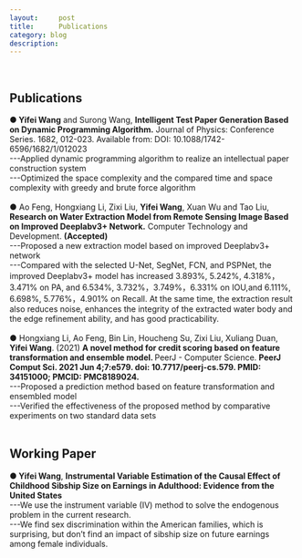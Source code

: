 ```yaml
---
layout:     post
title:      Publications
category: blog
description: 
---
```

<br>
<h2>Publications</h2>
<b>● Yifei Wang</b> and Surong Wang, <b>Intelligent Test Paper Generation Based on Dynamic Programming Algorithm.</b> Journal of Physics: Conference Series. 1682, 012-023. Available from: DOI: 10.1088/1742-6596/1682/1/012023<br>
---Applied dynamic programming algorithm to realize an intellectual paper construction system<br>
---Optimized the space complexity and the compared time and space complexity with greedy and brute force algorithm<br>
<br>
● Ao Feng, Hongxiang Li, Zixi Liu, <b>Yifei Wang</b>, Xuan Wu and Tao Liu, <b>Research on Water Extraction Model from Remote Sensing Image Based on Improved Deeplabv3+ Network.</b> Computer Technology and Development. <b>(Accepted)</b><br>
---Proposed a new extraction model based on improved Deeplabv3+ network<br>
---Compared with the selected U-Net, SegNet, FCN, and PSPNet, the improved Deeplabv3+ model has increased 3.893%, 5.242%, 4.318%，3.471% on PA, and 6.534%, 3.732%，3.749%，6.331% on IOU,and 6.111%, 6.698%, 5.776%，4.901% on Recall. At the same time, the extraction result also reduces noise, enhances the integrity of the extracted water body and the edge refinement ability, and has good practicability.<br>
<br>
● Hongxiang Li, Ao Feng, Bin Lin, Houcheng Su, Zixi Liu, Xuliang Duan, <b>Yifei Wang</b>. (2021) <b>A novel method for credit scoring based on feature transformation and ensemble model. </b>PeerJ - Computer Science. <b> PeerJ Comput Sci. 2021 Jun 4;7:e579. doi: 10.7717/peerj-cs.579. PMID: 34151000; PMCID: PMC8189024.</b><br>
---Proposed a prediction method based on feature transformation and ensembled model<br>
---Verified the effectiveness of the proposed method by comparative experiments on two standard data sets<br>
<br>
<h2>Working Paper</h2>
<b>● Yifei Wang</b>, <b>Instrumental Variable Estimation of the Causal Effect of Childhood Sibship Size on Earnings in Adulthood: Evidence from the United States</b><br>
---We use the instrument variable (IV) method to solve the endogenous problem in the current research.<br>
---We find sex discrimination within the American families, which is surprising, but don’t find an impact of sibship size on future earnings among female individuals.<br>
<br>
